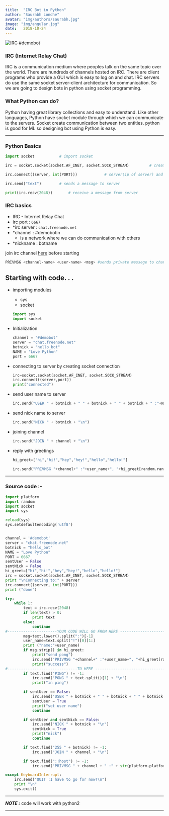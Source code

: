 ```yaml
---
title:  "IRC Bot in Python"
author: "Saurabh Londhe"
avatar: "img/authors/saurabh.jpg"
image: "img/angular.jpg"
date:   2018-10-24
---
```

![IRC #demobot](https://img.shields.io/badge/freenode-%23demobot-green.svg)
### IRC (Internet Relay Chat)
IRC is a communication medium where peoples talk on the same topic over the world. There are hundreds of channels hosted on IRC. There are client programs who provide a GUI which is easy to log on and chat. IRC servers do use the same socket server-client architecture for communication.  So we are going to design bots in python using socket programming.

### What Python can do?
Python having great library collections and easy to understand. Like other languages, Python have socket module through which we can communicate to the servers. Socket create communication between two entities. python is good for ML so designing bot using Python is easy.

---

### Python Basics

```python
import socket           # import socket

irc = socket.socket(socket.AF_INET, socket.SOCK_STREAM)         # create socket object

irc.connect((server, int(PORT)))            # server(ip of server) and port number

irc.send("text")        # sends a message to server

print(irc.recv(2048))       # receive a message from server
```


### IRC basics
-   IRC - Internet Relay Chat
-   irc port : ```6667```
-   *irc server : ```chat.freenode.net```
-   *channel : #demobotin
    -   is a network where we can do communication with others
-   *nickname : botname

join irc channel [here](https://webchat.freenode.net/?channels=%23demobot) before starting
```sh
PRIVMSG <channel-name> <user-name> <msg> #sends private messege to channel
```

## Starting with code. . .
-   importing modules
    -   sys
    -   socket
    ```python
    import sys
    import socket
    ```

-   Initialization
    ```python
    channel = "#demobot"
    server = "chat.freenode.net"
    botnick = "hello_bot"
    NAME = "Love Python"
    port = 6667
    ```

-   connecting to server by creating socket connection
    ```python
    irc=socket.socket(socket.AF_INET, socket.SOCK_STREAM)
    irc.connect((server,port))
    print("connected")
    ```

-   send user name to server
    ```python
    irc.send("USER " + botnick + " " + botnick + " " + botnick + " :"+NAME+"\n")
    ```

-   send nick name to server
    ```python
    irc.send("NICK " + botnick + "\n")
    ```

-   joining channel
    ```python
    irc.send("JOIN " + channel + "\n")
    ```

-   reply with greetings
    ```python
    hi_greet=["hi","hi!","hey","hey!","hello","hello!"]

    irc.send("PRIVMSG "+channel+" :"+user_name+", "+hi_greet[random.randint(0, 5)]+" \n")
    ```

---
### Source code :-
```python
import platform
import random
import socket
import sys

reload(sys)
sys.setdefaultencoding('utf8')


channel = '#demobot'
server = "chat.freenode.net"
botnick = "hello_bot"
NAME = "Love Python"
PORT = 6667
sentUser = False
sentNick = False
hi_greet=["hi","hi!","hey","hey!","hello","hello!"]
irc = socket.socket(socket.AF_INET, socket.SOCK_STREAM)
print "\nConnecting to:" + server
irc.connect((server, int(PORT)))
print ("done")

try:
    while 1:
        text = irc.recv(2048)
        if len(text) > 0:
            print text
        else:
            continue
#----------------------YOUR CODE WILL GO FROM HERE -----------------------
        msg=text.lower().split(":")[-1]
        user_name=text.split("!")[0][1:]
        print ("name:"+user_name)
        if msg.strip() in hi_greet:
            print("send pong")
            irc.send("PRIVMSG "+channel+" :"+user_name+", "+hi_greet[random.randint(0, 5)]+" \n")
            print("success")
#-------------------------------TO HERE ----------------------------------
        if text.find("PING") != -1:
            irc.send("PONG " + text.split()[1] + "\n")
            print("in ping")

        if sentUser == False:
            irc.send("USER " + botnick + " " + botnick + " " + botnick + " :"+NAME+"\n")
            sentUser = True
            print("set user name")
            continue

        if sentUser and sentNick == False:
            irc.send("NICK " + botnick + "\n")
            sentNick = True
            print("nick")
            continue

        if text.find("255 " + botnick) != -1:
            irc.send("JOIN " + channel + "\n")

        if text.find(":!host") != -1:
            irc.send("PRIVMSG " + channel + " :" + str(platform.platform()) + "\n")

except KeyboardInterrupt:
    irc.send("QUIT :I have to go for now!\n")
    print "\n"
    sys.exit()
```

---
***NOTE :***
code will work with python2

---

